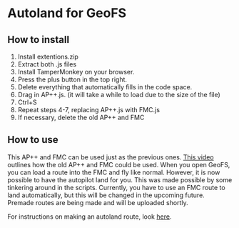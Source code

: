 # Autoland for GeoFS

## How to install

1. Install extentions.zip
2. Extract both .js files
3. Install TamperMonkey on your browser.
4. Press the plus button in the top right.
5. Delete everything that automatically fills in the code space.
6. Drag in AP++.js. (it will take a while to load due to the size of the file)
7. Ctrl+S
8. Repeat steps 4-7, replacing AP++.js with FMC.js
9. If necessary, delete the old AP++ and FMC

## How to use

This AP++ and FMC can be used just as the previous ones. [This video](https://www.youtube.com/watch?v=xzLkkoTBRQY) outlines how the old AP++ and FMC could be used. When you open GeoFS, you can load a route into the FMC and fly like normal.  However, it is now possible to have the autopilot land for you. This was made possible by some tinkering around in the scripts. Currently, you have to use an FMC route to land automatically, but this will be changed in the upcoming future. Premade routes are being made and will be uploaded shortly.

For instructions on making an autoland route, look [here](https://docs.google.com/document/d/1F4ybxKhG5QYbvifkP2A9epeX30FT6SfWLM5l7KKaSts/edit?usp=sharing).
